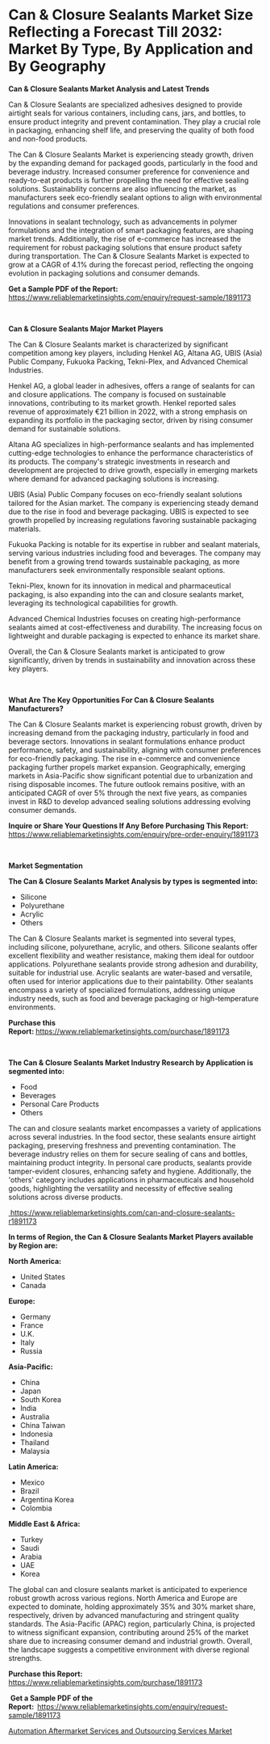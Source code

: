 <p><h1>Can & Closure Sealants Market Size Reflecting a Forecast Till 2032: Market By Type, By Application and By Geography</h1></p><p><strong>Can & Closure Sealants Market Analysis and Latest Trends</strong></p>
<p><p>Can & Closure Sealants are specialized adhesives designed to provide airtight seals for various containers, including cans, jars, and bottles, to ensure product integrity and prevent contamination. They play a crucial role in packaging, enhancing shelf life, and preserving the quality of both food and non-food products.</p><p>The Can & Closure Sealants Market is experiencing steady growth, driven by the expanding demand for packaged goods, particularly in the food and beverage industry. Increased consumer preference for convenience and ready-to-eat products is further propelling the need for effective sealing solutions. Sustainability concerns are also influencing the market, as manufacturers seek eco-friendly sealant options to align with environmental regulations and consumer preferences.</p><p>Innovations in sealant technology, such as advancements in polymer formulations and the integration of smart packaging features, are shaping market trends. Additionally, the rise of e-commerce has increased the requirement for robust packaging solutions that ensure product safety during transportation. The Can & Closure Sealants Market is expected to grow at a CAGR of 4.1% during the forecast period, reflecting the ongoing evolution in packaging solutions and consumer demands.</p></p>
<p><strong>Get a Sample PDF of the Report:&nbsp;</strong> <a href="https://www.reliablemarketinsights.com/enquiry/request-sample/1891173?utm_campaign=1938&utm_medium=2&utm_source=Github&utm_content=ia&utm_term=14012025&utm_id=can-closure-sealants">https://www.reliablemarketinsights.com/enquiry/request-sample/1891173</a></p>
<p>&nbsp;</p>
<p><strong>Can & Closure Sealants Major Market Players</strong></p>
<p><p>The Can & Closure Sealants market is characterized by significant competition among key players, including Henkel AG, Altana AG, UBIS (Asia) Public Company, Fukuoka Packing, Tekni-Plex, and Advanced Chemical Industries. </p><p>Henkel AG, a global leader in adhesives, offers a range of sealants for can and closure applications. The company is focused on sustainable innovations, contributing to its market growth. Henkel reported sales revenue of approximately €21 billion in 2022, with a strong emphasis on expanding its portfolio in the packaging sector, driven by rising consumer demand for sustainable solutions.</p><p>Altana AG specializes in high-performance sealants and has implemented cutting-edge technologies to enhance the performance characteristics of its products. The company's strategic investments in research and development are projected to drive growth, especially in emerging markets where demand for advanced packaging solutions is increasing.</p><p>UBIS (Asia) Public Company focuses on eco-friendly sealant solutions tailored for the Asian market. The company is experiencing steady demand due to the rise in food and beverage packaging. UBIS is expected to see growth propelled by increasing regulations favoring sustainable packaging materials.</p><p>Fukuoka Packing is notable for its expertise in rubber and sealant materials, serving various industries including food and beverages. The company may benefit from a growing trend towards sustainable packaging, as more manufacturers seek environmentally responsible sealant options.</p><p>Tekni-Plex, known for its innovation in medical and pharmaceutical packaging, is also expanding into the can and closure sealants market, leveraging its technological capabilities for growth.</p><p>Advanced Chemical Industries focuses on creating high-performance sealants aimed at cost-effectiveness and durability. The increasing focus on lightweight and durable packaging is expected to enhance its market share.</p><p>Overall, the Can & Closure Sealants market is anticipated to grow significantly, driven by trends in sustainability and innovation across these key players.</p></p>
<p>&nbsp;</p>
<p><strong>What Are The Key Opportunities For Can & Closure Sealants Manufacturers?</strong></p>
<p><p>The Can & Closure Sealants market is experiencing robust growth, driven by increasing demand from the packaging industry, particularly in food and beverage sectors. Innovations in sealant formulations enhance product performance, safety, and sustainability, aligning with consumer preferences for eco-friendly packaging. The rise in e-commerce and convenience packaging further propels market expansion. Geographically, emerging markets in Asia-Pacific show significant potential due to urbanization and rising disposable incomes. The future outlook remains positive, with an anticipated CAGR of over 5% through the next five years, as companies invest in R&D to develop advanced sealing solutions addressing evolving consumer demands.</p></p>
<p><strong>Inquire or Share Your Questions If Any Before Purchasing This Report:</strong> <a href="https://www.reliablemarketinsights.com/enquiry/pre-order-enquiry/1891173?utm_campaign=1938&utm_medium=2&utm_source=Github&utm_content=ia&utm_term=14012025&utm_id=can-closure-sealants">https://www.reliablemarketinsights.com/enquiry/pre-order-enquiry/1891173</a></p>
<p>&nbsp;</p>
<p><strong>Market Segmentation</strong></p>
<p><strong>The Can & Closure Sealants Market Analysis by types is segmented into:</strong></p>
<p><ul><li>Silicone</li><li>Polyurethane</li><li>Acrylic</li><li>Others</li></ul></p>
<p><p>The Can & Closure Sealants market is segmented into several types, including silicone, polyurethane, acrylic, and others. Silicone sealants offer excellent flexibility and weather resistance, making them ideal for outdoor applications. Polyurethane sealants provide strong adhesion and durability, suitable for industrial use. Acrylic sealants are water-based and versatile, often used for interior applications due to their paintability. Other sealants encompass a variety of specialized formulations, addressing unique industry needs, such as food and beverage packaging or high-temperature environments.</p></p>
<p><strong>Purchase this Report:&nbsp;</strong><a href="https://www.reliablemarketinsights.com/purchase/1891173?utm_campaign=1938&utm_medium=2&utm_source=Github&utm_content=ia&utm_term=14012025&utm_id=can-closure-sealants">https://www.reliablemarketinsights.com/purchase/1891173</a></p>
<p>&nbsp;</p>
<p><strong>The Can & Closure Sealants Market Industry Research by Application is segmented into:</strong></p>
<p><ul><li>Food</li><li>Beverages</li><li>Personal Care Products</li><li>Others</li></ul></p>
<p><p>The can and closure sealants market encompasses a variety of applications across several industries. In the food sector, these sealants ensure airtight packaging, preserving freshness and preventing contamination. The beverage industry relies on them for secure sealing of cans and bottles, maintaining product integrity. In personal care products, sealants provide tamper-evident closures, enhancing safety and hygiene. Additionally, the 'others' category includes applications in pharmaceuticals and household goods, highlighting the versatility and necessity of effective sealing solutions across diverse products.</p></p>
<p><a href="https://www.reliablemarketinsights.com/can-and-closure-sealants-r1891173?utm_campaign=1938&utm_medium=2&utm_source=Github&utm_content=ia&utm_term=14012025&utm_id=can-closure-sealants">&nbsp;https://www.reliablemarketinsights.com/can-and-closure-sealants-r1891173</a></p>
<p><strong>In terms of Region, the Can & Closure Sealants Market Players available by Region are:</strong></p>
<p>
    <p> <strong> North America: </strong>
        <ul>
            <li>United States</li>
            <li>Canada</li>
        </ul>
        </p> 
    <p> <strong> Europe: </strong>
        <ul>
            <li>Germany</li>
            <li>France</li>
            <li>U.K.</li>
            <li>Italy</li>
            <li>Russia</li>
        </ul>
        </p> 
    <p> <strong> Asia-Pacific: </strong>
        <ul>
            <li>China</li>
            <li>Japan</li>
            <li>South Korea</li>
            <li>India</li>
            <li>Australia</li>
            <li>China Taiwan</li>
            <li>Indonesia</li>
            <li>Thailand</li>
            <li>Malaysia</li>
        </ul>
        </p> 
    <p> <strong> Latin America: </strong>
        <ul>
            <li>Mexico</li>
            <li>Brazil</li>
            <li>Argentina Korea</li>
            <li>Colombia</li>
        </ul>
        </p> 
    <p> <strong> Middle East & Africa: </strong>
        <ul>
            <li>Turkey</li>
            <li>Saudi</li>
            <li>Arabia</li>
            <li>UAE</li>
            <li>Korea</li>
        </ul>
    </p>
    </p>
<p><p>The global can and closure sealants market is anticipated to experience robust growth across various regions. North America and Europe are expected to dominate, holding approximately 35% and 30% market share, respectively, driven by advanced manufacturing and stringent quality standards. The Asia-Pacific (APAC) region, particularly China, is projected to witness significant expansion, contributing around 25% of the market share due to increasing consumer demand and industrial growth. Overall, the landscape suggests a competitive environment with diverse regional strengths.</p></p>
<p><strong>Purchase this Report: </strong><a href="https://www.reliablemarketinsights.com/purchase/1891173?utm_campaign=1938&utm_medium=2&utm_source=Github&utm_content=ia&utm_term=14012025&utm_id=can-closure-sealants">https://www.reliablemarketinsights.com/purchase/1891173</a></p>
<p>&nbsp;<strong>Get a Sample PDF of the Report:&nbsp;&nbsp;</strong><a href="https://www.reliablemarketinsights.com/enquiry/request-sample/1891173?utm_campaign=1938&utm_medium=2&utm_source=Github&utm_content=ia&utm_term=14012025&utm_id=can-closure-sealants">https://www.reliablemarketinsights.com/enquiry/request-sample/1891173</a></p>
<p><strong></strong></p>
<p><p><a href="https://github.com/provorikovar/Market-Research-Report-List-6/blob/main/automation-aftermarket-services-and-outsourcing-services-market.md?utm_campaign=1938&utm_medium=2&utm_source=Github&utm_content=ia&utm_term=14012025&utm_id=can-closure-sealants">Automation Aftermarket Services and Outsourcing Services Market</a></p></p>